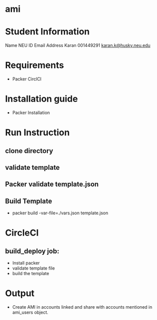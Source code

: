 # ami

# Student Information

Name  NEU ID    Email Address
Karan 001449291 karan.k@husky.neu.edu

# Requirements
- Packer
CirclCI

# Installation guide

- Packer Installation

# Run Instruction

## clone directory

## validate template

## Packer validate template.json

## Build Template

- packer build -var-file=./vars.json template.json

# CircleCI

## build_deploy job:

- Install packer
- validate template file
- build the template

# Output

- Create AMI in accounts linked and share with accounts mentioned in ami_users object.
